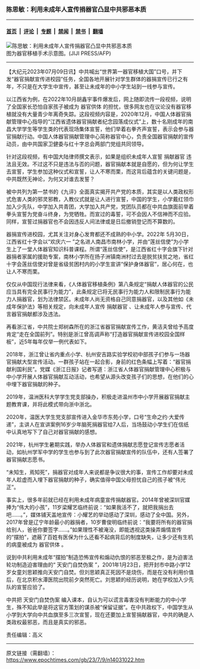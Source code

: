 ### 陈思敏：利用未成年人宣传捐器官凸显中共邪恶本质

---

#### [首页](../../../..?n14031022) &nbsp;|&nbsp; [评论](../../../../../epoch-comment?n14031022) &nbsp;|&nbsp; [专题](../../../../../epoch-special?n14031022) &nbsp;|&nbsp; [禁闻](../../../../../epoch-news?n14031022) &nbsp;|&nbsp; [禁书](../../../../../books?n14031022) &nbsp;|&nbsp; [翻墙](https://github.com/gfw-breaker/nogfw/blob/master/README.md?n14031022)


<div><img alt="陈思敏：利用未成年人宣传捐器官凸显中共邪恶本质" class="attachment-djy_600_400 size-djy_600_400 wp-post-image" src="https://i.epochtimes.com/assets/uploads/2023/07/id14031030-538514-.jpeg"/>
<div class="caption">
 图为器官移植手术示意图。(JIJI PRESS/AFP)
</div></div><hr/><div class="post_content" id="artbody" itemprop="articleBody">
 <!-- article content begin -->
 <p>
  【大纪元2023年07月09日讯】中共喊出“世界第一器官移植大国”口号，并下发“器官捐献宣传进校园”任务，全国各地开展针对学生群体的器捐宣传已行之有年，不只是在大学生中宣传，甚至让未成年的中小学生站到一线参与宣传。
 </p>
 <p>
  以江西省为例，在2022年10月胡鑫宇事件爆发后，网上随即流传一段视频，说明了全国家长恐怕自家孩子被成为
  <ok href="https://www.epochtimes.com/gb/tag/%E5%99%A8%E5%AE%98%E4%BE%9B%E4%BD%93.html">
   器官供体
  </ok>
  的担忧，很多网友也在议论没有器官移植就没有大量青少年离奇失踪。这段视频内容是，2020年12月，中国人体器官捐献管理中心指导的“江西省遗体器官捐献者纪念园落成仪式”上，数十名刚成年的南昌大学学生等学生类的代表现场集体宣誓，他们举着右拳齐声宣誓，表示会参与器官捐献行动。中国人体器官捐献管理中心简称器官中心，负责全国器官捐献的宣传动员，由中共国家卫健委与红十字总会两部门党组共同领导。
 </p>
 <p>
  针对这段视频，有中国大陆律师撰文表示，如果是组织未成年人宣誓
  <ok href="https://www.epochtimes.com/gb/tag/%E6%8D%90%E7%8C%AE%E5%99%A8%E5%AE%98.html">
   捐献器官
  </ok>
  违法且无效。不过这不只是违法与否的问题，器官捐献本就是自愿的，但为何让学生去宣誓，学生参加这种仪式和宣誓，让人不寒而栗，而这背后蕴含的关键问题是，中共既然无神论，为何又对谁去发誓？
 </p>
 <p>
  被中共列为第一禁书的《九评》全面真实揭开共产党的本质，其实是以人类政权形式危害人类的邪灵邪教，入教仪式就是让人进行宣誓，中国的学生，小学戴红领巾加入少先队，中学加入共青团，大学加入共产党，党团队员都在中共血旗面前举着拳头宣誓为党奋斗终身，为党牺牲。而宣过的毒誓，可不会因人不信神而不应验。同样，宣誓过捐器官也不会因违反人间法律或是日后撤销登记而不算数的。
 </p>
 <p>
  器捐宣传进校园，尤其关注对身心发育都还不成熟的中小学。2022年 5月30日，江西省红十字会以“欢庆六一 ”之名进人南昌市南林小学，并由“莲丝信使”为小学生上了一堂人体器官知识科普课程。所谓“莲丝信使”，是江西省红十字会旗下针对器捐者家属的援助专案，南林小学所在扬子洲镇南洲村过去是脱贫扶贫之地，省红十字会莲丝信使对曾是省级贫困村内的小学生宣讲“保护身体器官”，居心何在，也让人不寒而栗。
 </p>
 <p>
  仅仅从中国现行法律来看，《人体器官移植条例》第八条规定“捐献人体器官的公民应当具有完全民事行为能力”，此条规定已将无民事行为能力人和限制民事行为能力人捐器官，划为法律禁区。未成年人尚无资格自己同意捐器官，以及其他如《未成年保护法》等相关规定，向未成年人宣传
  <ok href="https://www.epochtimes.com/gb/tag/%E6%8D%90%E7%8C%AE%E5%99%A8%E5%AE%98.html">
   捐献器官
  </ok>
  、让未成年人参与宣传、代言器官捐献都涉及违法。
 </p>
 <p>
  再看浙江省，中共院士郑树森所在的浙江省器官捐献宣传工作，黄洁夫曾给予高度肯定“走在全国前列”。特别是浙江曾高调声称“打造器官捐献宣传进校园全国样板”，近5年每年仅举一例代表如下。
 </p>
 <p>
  2018年，浙江曾让省内重点小学、杭州安吉路实验学校初中部孩子们参与一场器官捐献大型宣传活动。一群孩子站在一起合影，身前的红色条幅上写着：“器官捐献利国利民”。党媒《浙江日报》记者写道：浙江省人体器官捐献管理中心积极与中小学开展人体器官捐献互动活动，也希望从源头改变孩子们的思想，在他们的心中埋下器官捐献的种子。
 </p>
 <p>
  2019年，温洲医科大学学生党支部操办，积极走进温州市中小学开展器官捐献主题教育课，并将此模式带向浙中浙北。
 </p>
 <p>
  2020年，温医大学生党支部宣传进入金华市东苑小学，口号“生命之约·大爱传递”，主讲人在宣讲案例16岁少年脑死捐器官给7人后，当场鼓动小学生们在信纸中认真地写下了自己对器官捐献的感想。
 </p>
 <p>
  2021年，杭州学生暑期实践，举办人体器官和遗体捐献志愿登记宣传志愿者活动，如杭州学军中学的学生也参与到了此次器官捐献宣传的队伍中，还有人签署了器官捐献志愿书。
 </p>
 <p>
  “未知生，焉知死”，捐器官对成年人来说都是争议很大的事，宣传工作却要对未成年人趁虚而入埋下器官捐献的种子，确实值得中国父母担忧自己的孩子被“伟光正”。
 </p>
 <p>
  事实上，很多年前就已经在利用未成年病童宣传捐献器官。2014年曾被深圳官媒捧为“伟大的小孩”，11岁梁耀艺临终前说：“如果我活不了，就把我捐出去吧……。”，媒体铺天盖地宣传：小耀艺的举动感动了深圳，感动了全中国。另外，2017年曾是辽宁年龄最小的器捐者，10岁曹俊明临终前说：“我要将所有的器官捐给别人，爸爸你要签字……。”如果理性不被淹没，即能透视这类操弄煽情宣传的“摆拍”，遮蔽了百姓有医保为什么还看不起病背后的制度缺失，让多少还有生机的病童被成为
  <ok href="https://www.epochtimes.com/gb/tag/%E5%99%A8%E5%AE%98%E4%BE%9B%E4%BD%93.html">
   器官供体
  </ok>
  。
 </p>
 <p>
  说到中共利用未成年“摆拍”制造恐怖宣传和煽动仇恨的邪恶至极之作，是为迫害法轮功制造迫害理由的“
  <ok href="https://www.epochtimes.com/gb/tag/%E5%A4%A9%E5%AE%89%E9%97%A8%E8%87%AA%E7%84%9A%E4%BC%AA%E6%A1%88.html">
   天安门自焚伪案
  </ok>
  ”，2001年1月23日，把开封市中路小学12岁女童刘思颖推向天安门自焚。但刘思颖真正死因不是烧伤，而是在没有利用价值后，在北京积水潭医院出院前夕突然死亡。刘思颖的经历说明，她在学校加入少先队的宣誓应验了。
 </p>
 <p>
  中共把
  <ok href="https://www.epochtimes.com/gb/tag/%E5%A4%A9%E5%AE%89%E9%97%A8%E8%87%AA%E7%84%9A%E4%BC%AA%E6%A1%88.html">
   天安门自焚伪案
  </ok>
  编入课本，自认为可以谎言毒害没有判断能力的中小学生，殊不知此举是将这官方策划的谋杀被“保留证据”。在中共政权下，中国学生从小学到大学向中共血旗至多三次宣誓，现在还要加上宣誓捐献器官，中共的确是人类政权最邪恶，而且是真实的邪恶。
 </p>
 <p>
  责任编辑：高义
 </p>
 <!-- article content end -->
 <div id="below_article_ad">
 </div>
</div>


---

原文链接（需翻墙）：https://www.epochtimes.com/gb/23/7/9/n14031022.htm